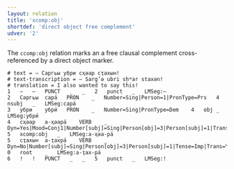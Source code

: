 ```yaml
---
layout: relation
title: 'xcomp:obj'
shortdef: 'direct object free complement'
udver: '2'
---
```


The `ccomp:obj` relation marks an a free clausal complement cross-referenced by a direct object marker.

~~~ conllu
# text = – Саргьы убри сҳәар сҭахын!
# text-transcription = – Sarg’ə ubri sḥʷar staxən!
# translation = I also wanted to say this!
1	–	–	PUNCT	_	_	2	punct	_	LMSeg:–
2	Саргьы	сара́	PRON	_	Number=Sing|Person=1|PronType=Prs	4	nsubj	_	LMSeg:сара́
3	убри	убри́	PRON	_	Number=Sing|PronType=Dem	4	obj	_	LMSeg:убри́
4	сҳәар	а-ҳәара́	VERB	_	Dyn=Yes|Mood=Conj1|Number[subj]=Sing|Person[obj]=3|Person[subj]=1|Trans=Yes|VerbForm=NonFin	5	xcomp:obj	_	LMSeg:а-ҳәа-ра́
5	сҭахын	а-ҭахра́	VERB	_	Dyn=No|Number[subj]=Sing|Person[obj]=3|Person[subj]=1|Tense=Imp|Trans=Yes|VerbForm=Fin	0	root	_	LMSeg:а-ҭах-ра́
6	!	!	PUNCT	_	_	5	punct	_	LMSeg:!

~~~

